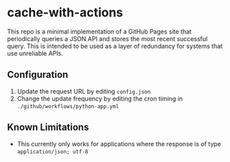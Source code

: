 # cache-with-actions

This repo is a minimal implementation of a GitHub Pages site that periodically queries a JSON API and stores the most recent successful query. This is intended to be used as a layer of redundancy for systems that use unreliable APIs.

## Configuration

1. Update the request URL by editing `config.json`
2. Change the update frequency by editing the cron timing in `./github/workflows/python-app.yml`

## Known Limitations

- This currently only works for applications where the response is of type `application/json; utf-8`
